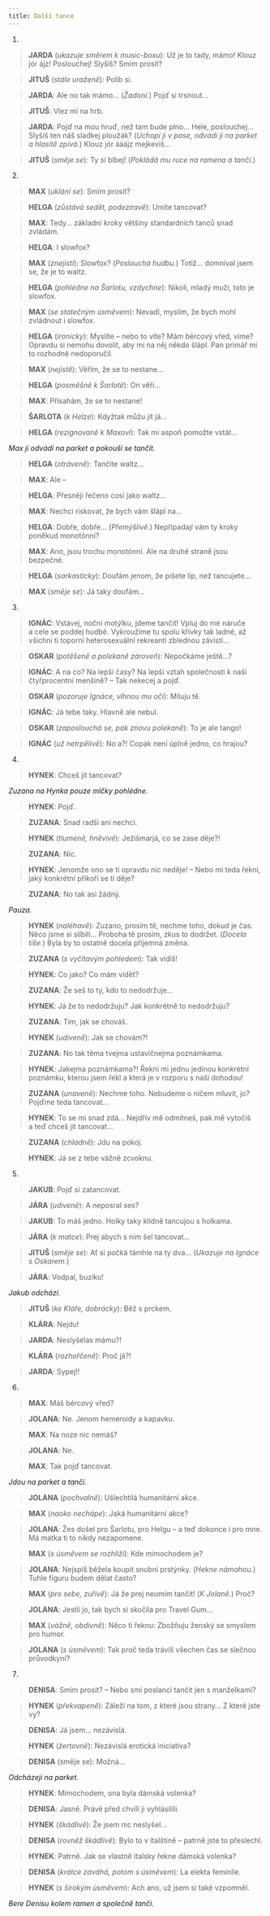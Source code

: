 ```yaml
---
title: Další tance
---
```


1.

  

> **JARDA** (_ukazuje směrem k music-boxu_): Už je to tady, mámo! Klouz jór ájz! Poslouchej! Slyšíš? Smím prosit?

> **JITUŠ** (_stále uraženě_): Polib si.

> **JARDA**: Ale no tak mámo… (_Žadoní._) Pojď si trsnout…

> **JITUŠ**: Vlez mi na hrb.

> **JARDA**: Pojď na mou hruď, než tam bude plno… Hele, poslouchej… Slyšíš ten náš sladkej ploužák? (_Uchopí ji v pase, odvádí ji na parket a hlasitě zpívá._) Klouz jór ááájz mejkeviš…

> **JITUŠ** (_směje se_): Ty si blbej! (_Pokládá mu ruce na ramena a tančí._)

2.

  

> **MAX** (_uklání se_): Smím prosit?

> **HELGA** (_zůstává sedět, podezíravě_): Umíte tancovat?

> **MAX**: Tedy… základní kroky většiny standardních tanců snad zvládám.

> **HELGA**: I slowfox?

> **MAX** (_znejistí_): Slowfox? (_Poslouchá hudbu._) Totiž… domníval jsem se, že je to waltz.

> **HELGA** (_pohlédne na Šarlotu, vzdychne_): Nikoli, mladý muži, toto je slowfox.

> **MAX** (_se statečným úsměvem_): Nevadí, myslím, že bych mohl zvládnout i slowfox.

> **HELGA** (_ironicky_): Myslíte – nebo to víte? Mám bércový vřed, víme? Opravdu si nemohu dovolit, aby mi na něj někdo šlápl. Pan primář mi to rozhodně nedoporučil.

> **MAX** (_nejistě_): Věřím, že se to nestane…

> **HELGA** (_posměšně k Šarlotě_): On věří…

> **MAX**: Přísahám, že se to nestane!

> **ŠARLOTA** (_k Helze_): Kdyžtak můžu jít já…

> **HELGA** (_rezignovaně k Maxovi_): Tak mi aspoň pomožte vstát…

_Max ji odvádí na parket a pokouší se tančit._

> **HELGA** (_otráveně_): Tančíte waltz…

> **MAX**: Ale –

> **HELGA**: Přesněji řečeno cosi jako waltz…

> **MAX**: Nechci riskovat, že bych vám šlápl na…

> **HELGA**: Dobře, dobře… (_Přemýšlivě._) Nepřipadají vám ty kroky poněkud monotónní?

> **MAX**: Ano, jsou trochu monotónní. Ale na druhé straně jsou bezpečné.

> **HELGA** (_sarkasticky_): Doufám jenom, že píšete líp, než tancujete…

> **MAX** (_směje se_): Já taky doufám…

3.

  

> **IGNÁC**: Vstávej, noční motýlku, jdeme tančit! Vpluj do mé náruče a cele se poddej hudbě. Vykroužíme tu spolu křivky tak ladné, až všichni ti toporní heterosexuální rekreanti zblednou závistí…

> **OSKAR** (_potěšeně a polekaně zároveň_): Nepočkáme ještě…?

> **IGNÁC**: A na co? Na lepší časy? Na lepší vztah společnosti k naší čtyřprocentní menšině? – Tak nekecej a pojď.

> **OSKAR** (_pozoruje Ignáce, vlhnou mu oči_): Miluju tě.

> **IGNÁC**: Já tebe taky. Hlavně ale nebul.

> **OSKAR** (_zaposlouchá se, pak znovu polekaně_): To je ale tango!

> **IGNÁC** (_už netrpělivě_): No a?! Copak není úplně jedno, co hrajou?

4.

  

> **HYNEK**: Chceš jít tancovat?

_Zuzana na Hynka pouze mlčky pohlédne._

> **HYNEK**: Pojď.

> **ZUZANA**: Snad radši ani nechci.

> **HYNEK** (_tlumeně, hněvivě_): Ježišmarjá, co se zase děje?!

> **ZUZANA**: Nic.

> **HYNEK**: Jenomže ono se ti opravdu nic neděje! – Nebo mi teda řekni, jaký konkrétní příkoří se ti děje?

> **ZUZANA**: No tak asi žádný.

_Pauza._

> **HYNEK** (_naléhavě_): Zuzano, prosím tě, nechme toho, dokud je čas. Něco jsme si slíbili… Proboha tě prosím, zkus to dodržet. (_Docela tiše._) Byla by to ostatně docela příjemná změna.

> **ZUZANA** (_s vyčítavým pohledem_): Tak vidíš!

> **HYNEK**: Co jako? Co mám vidět?

> **ZUZANA**: Že seš to ty, kdo to nedodržuje…

> **HYNEK**: Já že to nedodržuju? Jak konkrétně to nedodržuju?

> **ZUZANA**: Tím, jak se chováš.

> **HYNEK** (_udiveně_): Jak se chovám?!

> **ZUZANA**: No tak těma tvejma ustavičnejma poznámkama.

> **HYNEK**: Jakejma poznámkama?! Řekni mi jednu jedinou konkrétní poznámku, kterou jsem řekl a která je v rozporu s naší dohodou!

> **ZUZANA** (_unaveně_): Nechme toho. Nebudeme o ničem mluvit, jo? Pojďme teda tancovat…

> **HYNEK**: To se mi snad zdá… Nejdřív mě odmítneš, pak mě vytočíš a teď chceš jít tancovat…

> **ZUZANA** (_chladně_): Jdu na pokoj.

> **HYNEK**: Já se z tebe vážně zcvoknu.

5.

  

> **JAKUB**: Pojď si zatancovat.

> **JÁRA** (_udiveně_): A neposral ses?

> **JAKUB**: To máš jedno. Holky taky klidně tancujou s holkama.

> **JÁRA** (_k matce_): Prej abych s nim šel tancovat…

> **JITUŠ** (_směje se_): Ať si počká támhle na ty dva… (_Ukazuje na Ignáce s Oskarem._)

> **JÁRA**: Vodpal, buzíku!

_Jakub odchází._

> **JITUŠ** (_ke Kláře, dobrácky_): Běž s prckem.

> **KLÁRA**: Nejdu!

> **JARDA**: Neslyšelas mámu?!

> **KLÁRA** (_rozhořčeně_): Proč já?!

> **JARDA**: Sypej!!

6.

  

> **MAX**: Máš bércový vřed?

> **JOLANA**: Ne. Jenom hemeroidy a kapavku.

> **MAX**: Na noze nic nemáš?

> **JOLANA**: Ne.

> **MAX**: Tak pojď tancovat.

_Jdou na parket a tančí._

> **JOLANA** (_pochvalně_): Ušlechtilá humanitární akce.

> **MAX** (_naoko nechápe_): Jaká humanitární akce?

> **JOLANA**: Žes došel pro Šarlotu, pro Helgu – a teď dokonce i pro mne. Má matka ti to nikdy nezapomene.

> **MAX** (_s úsměvem se rozhlíží_): Kde mimochodem je?

> **JOLANA**: Nejspíš běžela koupit snubní prstýnky. (_Hekne námahou._) Tuhle figuru budem dělat často?

> **MAX** (_pro sebe, zuřivě_): Já že prej neumím tančit! (_K Jolaně._) Proč?

> **JOLANA**: Jestli jo, tak bych si skočila pro Travel Gum…

> **MAX** (_vážně, obdivně_): Něco ti řeknu: Zbožňuju ženský se smyslem pro humor.

> **JOLANA** (_s úsměvem_): Tak proč teda trávíš všechen čas se slečnou průvodkyní?

7.

  

> **DENISA**: Smím prosit? – Nebo smí poslanci tančit jen s manželkami?

> **HYNEK** (_překvapeně_): Záleží na tom, z které jsou strany… Z které jste vy?

> **DENISA**: Já jsem… nezávislá.

> **HYNEK** (_žertovně_): Nezávislá erotická iniciativa?

> **DENISA** (směje se): Možná…

_Odcházejí na parket._

> **HYNEK**: Mimochodem, ona byla dámská volenka?

> **DENISA**: Jasně. Právě před chvílí ji vyhlásilili.

> **HYNEK** (_škádlivě_): Že jsem nic neslyšel…

> **DENISA** (_rovněž škádlivě_): Bylo to v italštině – patrně jste to přeslechl.

> **HYNEK**: Patrně. Jak se vlastně italsky řekne dámská volenka?

> **DENISA** (_krátce zaváhá, potom s úsměvem_): La elekta feminile.

> **HYNEK** (_s širokým úsměvem_): Ach ano, už jsem si také vzpomněl.

_Bere Denisu kolem ramen a společně tančí._
